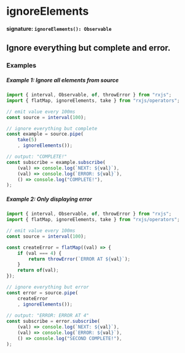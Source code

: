 # ignoreElements

#### signature: `ignoreElements(): Observable`

## Ignore everything but complete and error.

### Examples

##### Example 1: Ignore all elements from source

```js
import { interval, Observable, of, throwError } from "rxjs";
import { flatMap, ignoreElements, take } from "rxjs/operators";

// emit value every 100ms
const source = interval(100);

// ignore everything but complete
const example = source.pipe(
    take(5)
    , ignoreElements());

// output: "COMPLETE!"
const subscribe = example.subscribe(
    (val) => console.log(`NEXT: ${val}`),
    (val) => console.log(`ERROR: ${val}`),
    () => console.log("COMPLETE!"),
);
```

##### Example 2: Only displaying error


```js
import { interval, Observable, of, throwError } from "rxjs";
import { flatMap, ignoreElements, take } from "rxjs/operators";

// emit value every 100ms
const source = interval(100);

const createError = flatMap((val) => {
    if (val === 4) {
        return throwError(`ERROR AT ${val}`);
    }
    return of(val);
});

// ignore everything but error
const error = source.pipe(
    createError
    , ignoreElements());
    
// output: "ERROR: ERROR AT 4"
const subscribe = error.subscribe(
    (val) => console.log(`NEXT: ${val}`),
    (val) => console.log(`ERROR: ${val}`),
    () => console.log("SECOND COMPLETE!"),
);
```
